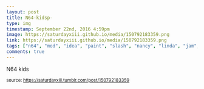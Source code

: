 ```yaml
---
layout: post
title: N64-kidsp-
type: img
timestamp: September 22nd, 2016 4:59pm
image: https://saturdayxiii.github.io/media/150792183359.png
link: https://saturdayxiii.github.io/media/150792183359.png
tags: ["n64", "mod", "idea", "paint", "slash", "nancy", "linda", "jam", "art"]
comments: true
---
```


N64 kids
 
  
<small>source: https://saturdayxiii.tumblr.com/post/150792183359</small>